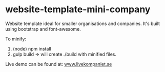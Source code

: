 # website-template-mini-company
Website template ideal for smaller organisations and companies. It's built using bootstrap and font-awesome.

To minify:
1. (node) npm install
2. gulp build => will create ./build with minified files.  

Live demo can be found at: www.livekompaniet.se 
